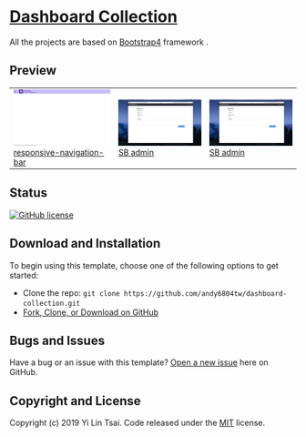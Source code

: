 # [Dashboard Collection](https://github.com/andy6804tw/dashboard-collection)

All the projects are based on [Bootstrap4](http://startbootstrap.com/) framework .

## Preview




<table>
    <tbody>
        <tr>
            <td>
                <img src="responsive-navigation-bar/screenshot/demo.gif" width="300px"><br>
                <a href="https://andy6804tw.github.io/dashboard-collectionresponsive-navigation-bar/">responsive-navigation-bar</a>
            </td>
            <td>
                <img src="SB admin/screenshot/demo.gif" width="300px"><br>
                <a href="https://andy6804tw.github.io/dashboard-collection/sb-admin">SB admin</a>
            </td>
            <td>
                <img src="SB admin/screenshot/demo.gif" width="300px"><br>
                <a href="https://andy6804tw.github.io/dashboard-collection/sb-admin">SB admin</a>
            </td>
        </tr>
        <tr>
        </tr>
    </tbody>
</table>

## Status

[![GitHub license](https://img.shields.io/badge/license-MIT-blue.svg)](https://github.com/andy6804tw/dashboard-collection/blob/master/LICENSE)

## Download and Installation

To begin using this template, choose one of the following options to get started:

-   Clone the repo: `git clone https://github.com/andy6804tw/dashboard-collection.git`
-   [Fork, Clone, or Download on GitHub](https://github.com/andy6804tw/dashboard-collection)

## Bugs and Issues

Have a bug or an issue with this template? [Open a new issue](https://github.com/andy6804tw/dashboard-collection/issues) here on GitHub.

## Copyright and License

Copyright (c) 2019 Yi Lin Tsai. Code released under the [MIT](https://github.com/andy6804tw/dashboard-collection/blob/master/LICENSE) license.
